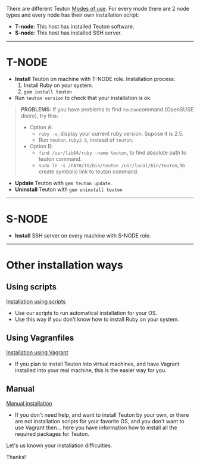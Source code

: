 
There are different Teuton [Modes of use](modes_of_use.md). For every mode there are 2 node types and every node has their own installation script:

* **T-node**: This host has installed Teuton software.
* **S-node**: This host has installed SSH server.

---
# T-NODE

* **Install** Teuton on machine with T-NODE role.
Installation process:
    1. Install Ruby on your system.
    2. `gem install teuton`
* Run `teuton version` to check that your installation is ok.

> **PROBLEMS**: If you have problems to find `teuton`command (OpenSUSE distro), try this:
> * Option A:
>     * `ruby -v`, display your current ruby version. Supose it is 2.5.
>     * Run `teuton.ruby2.5`, instead of `teuton`.
> * Option B:
>     * `find /usr/lib64/ruby -name teuton`, to find absolute path to teuton command.
>     * `sudo ln -s /PATH/TO/bin/teuton /usr/local/bin/teuton`, to create symbolic link to teuton command.

* **Update** Teuton with `gem teuton update`.
* **Uninstall** Teuton with `gem uninstall teuton`

---
# S-NODE

* **Install** SSH server on every machine with S-NODE role.

---
# Other installation ways

## Using scripts

[Installation using scripts](scripts.md)
* Use our scripts to run automatical installation for your OS.
* Use this way if you don't know how to install Ruby on your system.

## Using Vagranfiles

[Installation using Vagrant](vagrant.md)
* If you plan to install Teuton into virtual machines, and have Vagrant installed into your real machine, this is the easier way for you.

## Manual

[Manual installation](manual.md)
* If you don't need help, and want to install Teuton by your own, or there are not installation scripts for your favorite OS, and you don't want to use Vagrant then... here you have information how to install all the required packages for Teuton.

Let's us known your installation difficulties.

Thanks!
